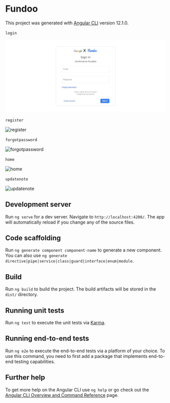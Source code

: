# Fundoo

This project was generated with [Angular CLI](https://github.com/angular/angular-cli) version 12.1.0.

`login`

![login](https://raw.githubusercontent.com/victorsingha/Fundoo/main/screenshots/login.JPG)

`register`

![register](http://url/to/img.png)

`forgotpassword`

![forgotpassword](http://url/to/img.png)

`home`

![home](http://url/to/img.png)

`updatenote`

![updatenote](http://url/to/img.png)

## Development server

Run `ng serve` for a dev server. Navigate to `http://localhost:4200/`. The app will automatically reload if you change any of the source files.

## Code scaffolding

Run `ng generate component component-name` to generate a new component. You can also use `ng generate directive|pipe|service|class|guard|interface|enum|module`.

## Build

Run `ng build` to build the project. The build artifacts will be stored in the `dist/` directory.

## Running unit tests

Run `ng test` to execute the unit tests via [Karma](https://karma-runner.github.io).

## Running end-to-end tests

Run `ng e2e` to execute the end-to-end tests via a platform of your choice. To use this command, you need to first add a package that implements end-to-end testing capabilities.

## Further help

To get more help on the Angular CLI use `ng help` or go check out the [Angular CLI Overview and Command Reference](https://angular.io/cli) page.
